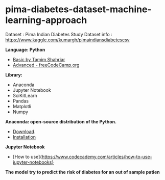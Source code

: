 # pima-diabetes-dataset-machine-learning-approach

Dataset : Pima Indian Diabetes Study
Dataset info : https://www.kaggle.com/kumargh/pimaindiansdiabetescsv

**Language: Python**
  - [Basic by Tamim Shahriar](https://bit.ly/2IkykDQ)
  - [Advanced - freeCodeCamp.org](https://www.youtube.com/watch?v=rfscVS0vtbw)
  
**Library:**
- Anaconda
- Jupyter Notebook
- SciKitLearn
- Pandas
- Matplotli
- Numpy

**Anaconda: open-source distribution of the Python.**
- [Download](https://www.anaconda.com/distribution/#windows).
- [Installation](https://docs.anaconda.com/anaconda/install/windows/)

**Jupyter Notebook**
- [How to use]{https://www.codecademy.com/articles/how-to-use-jupyter-notebooks}

**The model try to predict the risk of diabetes for an out of sample patien** 
